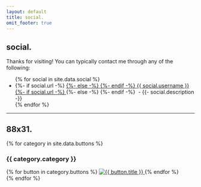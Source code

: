 ```yaml
---
layout: default
title: social.
omit_footer: true
---
```


## social.

Thanks for visiting! You can typically contact me through any of the following:

<ul class="social-grid">
  {% for social in site.data.social %}
    <li>
      <i class="icon {{ social.icon }}"></i>
      {%- if social.url -%}
        <a href="{{ social.url }}" title="{{ social.username }}">
      {%- else -%}
        <span>
      {%- endif -%}
      {{ social.username }}
      {%- if social.url -%}
        </a>
      {%- else -%}
        </span>
      {%- endif -%}
      <span>&nbsp;-&nbsp;{{- social.description -}}</span>
    </li>
  {% endfor %}
</ul>

---

## 88x31.

{% for category in site.data.buttons %}
  <h3>{{ category.category }}</h3>
  <div class="social-buttons">
    {% for button in category.buttons %}
      <a href="{{ button.url }}" title="{{ button.title }}">
        <img src="{{ button.image }}" alt="{{ button.title }}">
      </a>
    {% endfor %}
  </div>
{% endfor %}
